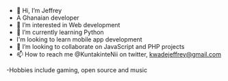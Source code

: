 - 👋 Hi, I’m Jeffrey
- A Ghanaian developer
- 👀 I’m interested in Web development
- 🌱 I’m currently learning Python
- I'm looking to learn mobile app development
- 💞️ I’m looking to collaborate on JavaScript and PHP projects
- 📫 How to reach me @KuntakinteNii on twitter, kwadejeffrey@gmail.com

-Hobbies include gaming, open source and music

<!---
RebelNii/RebelNii is a ✨ special ✨ repository because its `README.md` (this file) appears on your GitHub profile.
You can click the Preview link to take a look at your changes.
--->
